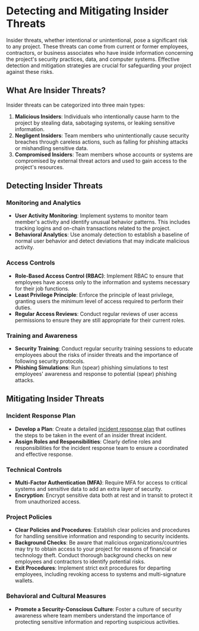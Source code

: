 # Detecting and Mitigating Insider Threats

Insider threats, whether intentional or unintentional, pose a significant risk to any project. These threats can come from current or former employees, contractors, or business associates who have inside information concerning the project's security practices, data, and computer systems. Effective detection and mitigation strategies are crucial for safeguarding your project against these risks.

## What Are Insider Threats?

Insider threats can be categorized into three main types:

1. **Malicious Insiders**: Individuals who intentionally cause harm to the project by stealing data, sabotaging systems, or leaking sensitive information.
2. **Negligent Insiders**: Team members who unintentionally cause security breaches through careless actions, such as falling for phishing attacks or mishandling sensitive data.
3. **Compromised Insiders**: Team members whose accounts or systems are compromised by external threat actors and used to gain access to the project's resources.

## Detecting Insider Threats

### Monitoring and Analytics

- **User Activity Monitoring**: Implement systems to monitor team member's activity and identify unusual behavior patterns. This includes tracking logins and on-chain transactions related to the project.
- **Behavioral Analytics**: Use anomaly detection to establish a baseline of normal user behavior and detect deviations that may indicate malicious activity.

### Access Controls

- **Role-Based Access Control (RBAC)**: Implement RBAC to ensure that employees have access only to the information and systems necessary for their job functions.
- **Least Privilege Principle**: Enforce the principle of least privilege, granting users the minimum level of access required to perform their duties.
- **Regular Access Reviews**: Conduct regular reviews of user access permissions to ensure they are still appropriate for their current roles.

### Training and Awareness

- **Security Training**: Conduct regular security training sessions to educate employees about the risks of insider threats and the importance of following security protocols.
- **Phishing Simulations**: Run (spear) phishing simulations to test employees' awareness and response to potential (spear) phishing attacks.

## Mitigating Insider Threats

### Incident Response Plan

- **Develop a Plan**: Create a detailed [incident response plan](../incident-management/README.md) that outlines the steps to be taken in the event of an insider threat incident.
- **Assign Roles and Responsibilities**: Clearly define roles and responsibilities for the incident response team to ensure a coordinated and effective response.

### Technical Controls

- **Multi-Factor Authentication (MFA)**: Require MFA for access to critical systems and sensitive data to add an extra layer of security.
- **Encryption**: Encrypt sensitive data both at rest and in transit to protect it from unauthorized access.

### Project Policies

- **Clear Policies and Procedures**: Establish clear policies and procedures for handling sensitive information and responding to security incidents.
- **Background Checks**: Be aware that malicious organizations/countries may try to obtain access to your project for reasons of financial or technology theft. Conduct thorough background checks on new employees and contractors to identify potential risks.
- **Exit Procedures**: Implement strict exit procedures for departing employees, including revoking access to systems and multi-signature wallets.

### Behavioral and Cultural Measures

- **Promote a Security-Conscious Culture**: Foster a culture of security awareness where team members understand the importance of protecting sensitive information and reporting suspicious activities.
